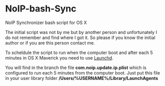 NoIP-bash-Sync
==============

NoIP Synchronizer bash script for OS X

The initial script was not by me but by another person and unfortunately I do not remember and find where I got it. So please if you know the initial author or if you are this person contact me.

To scheldule the script to run when the computer boot and after each 5 minutes in OS X Maverick you need to use <a href="https://developer.apple.com/library/mac/documentation/MacOSX/Conceptual/BPSystemStartup/Chapters/CreatingLaunchdJobs.html">Launchd</a>.

You will find in the branch the file <b>com.noip.update.ip.plist</b> which is configured to run each 5 minutes from the computer boot.
Just put this file in your user library folder <b>/Users/%USERNAME%/Library/LaunchAgents 